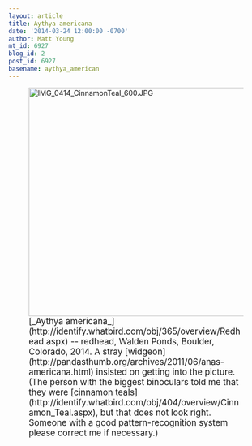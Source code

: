 ```yaml
---
layout: article
title: Aythya americana
date: '2014-03-24 12:00:00 -0700'
author: Matt Young
mt_id: 6927
blog_id: 2
post_id: 6927
basename: aythya_american
---
```

<figure>
<img src="/PT/uploads/2014/IMG_0414_CinnamonTeal_600.JPG" alt="IMG_0414_CinnamonTeal_600.JPG" width="600" height="450" />
<figcaption markdown="span">
<big>[_Aythya americana_](http://identify.whatbird.com/obj/365/overview/Redhead.aspx) -- redhead, Walden Ponds, Boulder, Colorado, 2014. A stray [widgeon](http://pandasthumb.org/archives/2011/06/anas-americana.html) insisted on getting into the picture. (The person with the biggest binoculars told me that they were [cinnamon teals](http://identify.whatbird.com/obj/404/overview/Cinnamon_Teal.aspx), but that does not look right. Someone with a good pattern-recognition system please correct me if necessary.)</big>

</figcaption>
</figure>
